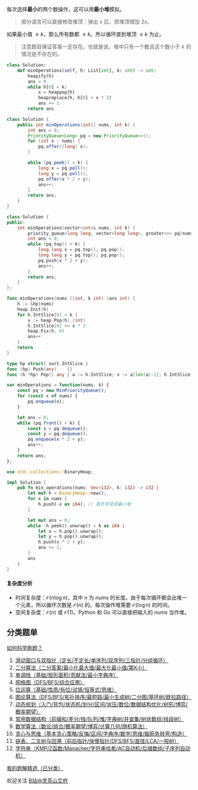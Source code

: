 每次选择**最小**的两个数操作，这可以用**最小堆**模拟。

> 部分语言可以直接修改堆顶：弹出 $x$ 后，把堆顶增加 $2x$。

如果最小值 $\ge k$，那么所有数都 $\ge k$。所以循环直到堆顶 $\ge k$ 为止。

> 注意题目保证答案一定存在。也就是说，堆中只有一个数且这个数小于 $k$ 的情况是不存在的。

```py [sol-Python3]
class Solution:
    def minOperations(self, h: List[int], k: int) -> int:
        heapify(h)
        ans = 0
        while h[0] < k:
            x = heappop(h)
            heapreplace(h, h[0] + x * 2)
            ans += 1
        return ans
```

```java [sol-Java]
class Solution {
    public int minOperations(int[] nums, int k) {
        int ans = 0;
        PriorityQueue<Long> pq = new PriorityQueue<>();
        for (int x : nums) {
            pq.offer((long) x);
        }

        while (pq.peek() < k) {
            long x = pq.poll();
            long y = pq.poll();
            pq.offer(x * 2 + y);
            ans++;
        }
        return ans;
    }
}
```

```cpp [sol-C++]
class Solution {
public:
    int minOperations(vector<int>& nums, int k) {
        priority_queue<long long, vector<long long>, greater<>> pq(nums.begin(), nums.end());
        int ans = 0;
        while (pq.top() < k) {
            long long x = pq.top(); pq.pop();
            long long y = pq.top(); pq.pop();
            pq.push(x * 2 + y);
            ans++;
        }
        return ans;
    }
};
```

```go [sol-Go]
func minOperations(nums []int, k int) (ans int) {
	h := &hp{nums}
	heap.Init(h)
	for h.IntSlice[0] < k {
		x := heap.Pop(h).(int)
		h.IntSlice[0] += x * 2
		heap.Fix(h, 0)
		ans++
	}
	return
}

type hp struct{ sort.IntSlice }
func (hp) Push(any)    {}
func (h *hp) Pop() any { a := h.IntSlice; v := a[len(a)-1]; h.IntSlice = a[:len(a)-1]; return v }
```

```js [sol-JavaScript]
var minOperations = function(nums, k) {
    const pq = new MinPriorityQueue();
    for (const x of nums) {
        pq.enqueue(x);
    }

    let ans = 0;
    while (pq.front() < k) {
        const x = pq.dequeue();
        const y = pq.dequeue();
        pq.enqueue(x * 2 + y);
        ans++;
    }
    return ans;
};
```

```rust [sol-Rust]
use std::collections::BinaryHeap;

impl Solution {
    pub fn min_operations(nums: Vec<i32>, k: i32) -> i32 {
        let mut h = BinaryHeap::new();
        for x in nums {
            h.push(-x as i64); // 取负号变成最小堆
        }

        let mut ans = 0;
        while -h.peek().unwrap() < k as i64 {
            let x = h.pop().unwrap();
            let y = h.pop().unwrap();
            h.push(x * 2 + y);
            ans += 1;
        }
        ans
    }
}
```

#### 复杂度分析

- 时间复杂度：$\mathcal{O}(n\log n)$，其中 $n$ 为 $\textit{nums}$ 的长度。由于每次循环都会出堆一个元素，所以循环次数是 $\mathcal{O}(n)$ 的。每次操作堆需要 $\mathcal{O}(\log n)$ 的时间。
- 空间复杂度：$\mathcal{O}(n)$ 或 $\mathcal{O}(1)$。Python 和 Go 可以直接把输入的 $\textit{nums}$ 当作堆。

## 分类题单

[如何科学刷题？](https://leetcode.cn/circle/discuss/RvFUtj/)

1. [滑动窗口与双指针（定长/不定长/单序列/双序列/三指针/分组循环）](https://leetcode.cn/circle/discuss/0viNMK/)
2. [二分算法（二分答案/最小化最大值/最大化最小值/第K小）](https://leetcode.cn/circle/discuss/SqopEo/)
3. [单调栈（基础/矩形面积/贡献法/最小字典序）](https://leetcode.cn/circle/discuss/9oZFK9/)
4. [网格图（DFS/BFS/综合应用）](https://leetcode.cn/circle/discuss/YiXPXW/)
5. [位运算（基础/性质/拆位/试填/恒等式/思维）](https://leetcode.cn/circle/discuss/dHn9Vk/)
6. [图论算法（DFS/BFS/拓扑排序/最短路/最小生成树/二分图/基环树/欧拉路径）](https://leetcode.cn/circle/discuss/01LUak/)
7. [动态规划（入门/背包/状态机/划分/区间/状压/数位/数据结构优化/树形/博弈/概率期望）](https://leetcode.cn/circle/discuss/tXLS3i/)
8. [常用数据结构（前缀和/差分/栈/队列/堆/字典树/并查集/树状数组/线段树）](https://leetcode.cn/circle/discuss/mOr1u6/)
9. [数学算法（数论/组合/概率期望/博弈/计算几何/随机算法）](https://leetcode.cn/circle/discuss/IYT3ss/)
10. [贪心与思维（基本贪心策略/反悔/区间/字典序/数学/思维/脑筋急转弯/构造）](https://leetcode.cn/circle/discuss/g6KTKL/)
11. [链表、二叉树与回溯（前后指针/快慢指针/DFS/BFS/直径/LCA/一般树）](https://leetcode.cn/circle/discuss/K0n2gO/)
12. [字符串（KMP/Z函数/Manacher/字符串哈希/AC自动机/后缀数组/子序列自动机）](https://leetcode.cn/circle/discuss/SJFwQI/)

[我的题解精选（已分类）](https://github.com/EndlessCheng/codeforces-go/blob/master/leetcode/SOLUTIONS.md)

欢迎关注 [B站@灵茶山艾府](https://space.bilibili.com/206214)
